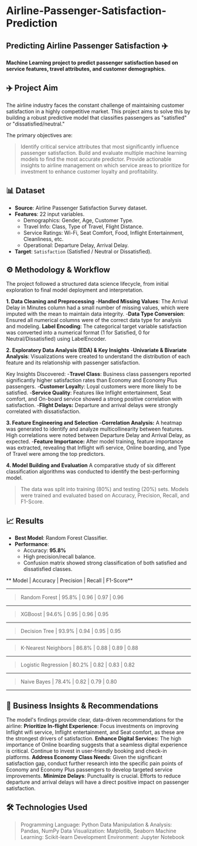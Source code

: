 # Airline-Passenger-Satisfaction-Prediction
## Predicting Airline Passenger Satisfaction ✈️
**Machine Learning project to predict passenger satisfaction based on service features, travel attributes, and customer demographics.**

## ✈️ Project Aim
The airline industry faces the constant challenge of maintaining customer satisfaction in a highly competitive market. This project aims to solve this by building a robust predictive model that classifies passengers as "satisfied" or "dissatisfied/neutral."

The primary objectives are:
> Identify critical service attributes that most significantly influence passenger satisfaction.
> Build and evaluate multiple machine learning models to find the most accurate predictor.
> Provide actionable insights to airline management on which service areas to prioritize for investment to enhance customer loyalty and profitability.

## 📊 Dataset
- **Source**: Airline Passenger Satisfaction Survey dataset.  
- **Features**: 22 input variables.  
  - Demographics: Gender, Age, Customer Type.  
  - Travel Info: Class, Type of Travel, Flight Distance.  
  - Service Ratings: Wi-Fi, Seat Comfort, Food, Inflight Entertainment, Cleanliness, etc.  
  - Operational: Departure Delay, Arrival Delay.  
- **Target**: `Satisfaction` (Satisfied / Neutral or Dissatisfied).  

## ⚙️ Methodology & Workflow
The project followed a structured data science lifecycle, from initial exploration to final model deployment and interpretation.

**1. Data Cleaning and Preprocessing**
-**Handled Missing Values**: The Arrival Delay in Minutes column had a small number of missing values, which were imputed with the mean to maintain data integrity.
-**Data Type Conversion**: Ensured all numerical columns were of the correct data type for analysis and modeling.
**Label Encoding**: The categorical target variable satisfaction was converted into a numerical format (1 for Satisfied, 0 for Neutral/Dissatisfied) using LabelEncoder.

**2. Exploratory Data Analysis (EDA) & Key Insights**
-**Univariate & Bivariate Analysis**: Visualizations were created to understand the distribution of each feature and its relationship with passenger satisfaction.

Key Insights Discovered:
-**Travel Class**: Business class passengers reported significantly higher satisfaction rates than Economy and Economy Plus passengers.
-**Customer Loyalt**y: Loyal customers were more likely to be satisfied.
-**Service Quality**: Features like Inflight entertainment, Seat comfort, and On-board service showed a strong positive correlation with satisfaction.
-**Flight Delays:** Departure and arrival delays were strongly correlated with dissatisfaction.

**3. Feature Engineering and Selection**
-**Correlation Analysis:** A heatmap was generated to identify and analyze multicollinearity between features. High correlations were noted between Departure Delay and Arrival Delay, as expected.
-**Feature Importance:** After model training, feature importance was extracted, revealing that Inflight wifi service, Online boarding, and Type of Travel were among the top predictors.

**4. Model Building and Evaluation**
A comparative study of six different classification algorithms was conducted to identify the best-performing model.
> The data was split into training (80%) and testing (20%) sets.
> Models were trained and evaluated based on Accuracy, Precision, Recall, and F1-Score.


## 📈 Results

- **Best Model**: Random Forest Classifier.  
- **Performance**:  
  - Accuracy: **95.8%**  
  - High precision/recall balance.  
  - Confusion matrix showed strong classification of both satisfied and dissatisfied classes.
 
**    Model           |  Accuracy  | Precision | Recall  | F1-Score**
_________________________________________________________________
> Random Forest       |  95.8%     | 0.96      | 0.97    |  0.96
_________________________________________________________________
> XGBoost             |  94.6%     | 0.95      |  0.96   |  0.95
_________________________________________________________________
> Decision Tree       |  93.9%     | 0.94      | 0.95    | 0.95
_________________________________________________________________
> K-Nearest Neighbors |  86.8%     | 0.88      | 0.89    | 0.88
__________________________________________________________________
> Logistic Regression | 80.2%      | 0.82      |  0.83   |  0.82
__________________________________________________________________
> Naive Bayes         |  78.4%     |  0.82     |  0.79   |  0.80
 _________________________________________________________________

## 📌 Business Insights & Recommendations
The model's findings provide clear, data-driven recommendations for the airline:
**Prioritize In-flight Experience**: Focus investments on improving Inflight wifi service, Inflight entertainment, and Seat comfort, as these are the strongest drivers of satisfaction.
**Enhance Digital Service**s: The high importance of Online boarding suggests that a seamless digital experience is critical. Continue to invest in user-friendly booking and check-in platforms.
**Address Economy Class Needs**: Given the significant satisfaction gap, conduct further research into the specific pain points of Economy and Economy Plus passengers to develop targeted service improvements.
**Minimize Delays**: Punctuality is crucial. Efforts to reduce departure and arrival delays will have a direct positive impact on passenger satisfaction.

## 🛠️ Technologies Used
> Programming Language: Python
> Data Manipulation & Analysis: Pandas, NumPy
> Data Visualization: Matplotlib, Seaborn
> Machine Learning: Scikit-learn
> Development Environment: Jupyter Notebook

